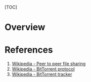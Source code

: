 [TOC]

# Overview


# References
1. [Wikipedia - Peer to peer file sharing][1]
2. [Wikipedia - BitTorrent protocol][2]
3. [Wikipedia - BitTorrent tracker][3]

[1]: https://en.wikipedia.org/wiki/Peer-to-peer_file_sharing "Wikipedia - Peer to peer file sharing"
[2]: https://en.wikipedia.org/wiki/BitTorrent "Wikipedia - BitTorrent protocol"
[3]: https://en.wikipedia.org/wiki/BitTorrent_tracker "Wikipedia - BitTorrent tracker"
[4]: https://en.wikipedia.org/wiki/OpenBitTorrent "Wikipedia - OpenBitTorrent"
[5]: https://en.wikipedia.org/wiki/Opentracker "Wikipedia - Opentracker"
[6]: https://en.wikipedia.org/wiki/Torrent_file "Wikipedia - Torrent file"
[7]: https://wiki.theory.org/BitTorrentSpecification "BitTorrent Protocol Specification"

